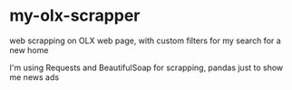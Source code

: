 # my-olx-scrapper

web scrapping on OLX web page, with custom filters for my search for a new home

I'm using Requests and BeautifulSoap for scrapping, pandas just to show me news ads
